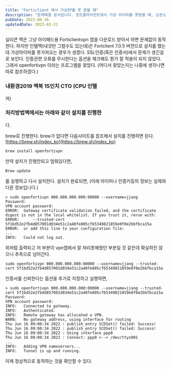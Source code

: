 ```yaml
---
title: "Forticlient 에서 가상IP를 못 받을 때"
description: "문제해결 문서입니다. 포트클라이언트에서 가상 아이피를 못받을 때, 오픈소스인 openfortivpn 의 설치와 사용방법."
pubDate: 2022-06-16
updatedDate: 2023-03-31
---
```


실리콘 맥은 그냥 아이패드용 Forticlientvpn 앱을 다운로드 받아서 하면 문제없이 동작한다. 하지만 인텔맥(내것만 그럴수도 있는데)은 Fortclient 7.0.5 버전으로 설치를 했는데 가상아이피를 못가져오는 경우가 생겼다. SSL인증(혹은 인증서)에서 문제가 생긴걸로 보인다.
인증관련 오류를 무시한다는 옵션을 체크해도 뭔가 잘 적용이 되지 않았다.
그래서 openfortivpn 이라는 프로그램을 찾았다. (어디서 찾았는지는 나중에 생각나면 따로 참조하겠다.)

### 내환경2019 맥북 15인치 CTO (CPU 인텔

꺼)

### 처리방법맥에서는 아래와 같이 설치를 진행한

다.

brew로 진행한다.
brew가 없다면 다음사이트를 참조해서 설치를 진행하면 된다.
[https://brew.sh/index_ko](https://brew.sh/index_ko)
```
brew install openfortivpn

```

만약 설치가 진행안되고 멈춰있다면,
```
Brew update 

```

를 실행하고 다시 설치한다.
설치가 완료되면,
(아래 아이피나 인증키등의 정보는 실제와 다른 정보입니다.)
```
> sudo openfortivpn 000.000.000.000:00000 --username=jjang
Password:
VPN account password: 
ERROR:  Gateway certificate validation failed, and the certificate digest is not in the local whitelist. If you trust it, rerun with:
ERROR:      --trusted-cert 5f1bd52e2fb4d857001d034e51c2a40fe805cf65349821859e0f0e2bbfbca15a
ERROR:  or add this line to your configuration file:
...
INFO:   Could not log out.

```

위처럼 출력되고 저 부분이 vpn앱에서 잘 처리못해줬던 부분일 것 같은데 확실하진 않으니 추측으로 넘어간다.
```
sudo openfortivpn 000.000.000.000:00000 --username=jjang --trusted-cert 5f1bd52e2fb4d857001d034e51c2a40fe805cf65349821859e0f0e2bbfbca15a

```

인증서를 신뢰한다는 옵션을 추가로 지정하고 실행하면,
```
> sudo openfortivpn 000.000.000.000:00000 --username=jjang --trusted-cert 5f1bd52e2fb4d857001d034e51c2a40fe805cf65349821859e0f0e2bbfbca15a
Password:
VPN account password: 
INFO:   Connected to gateway.
INFO:   Authenticated.
INFO:   Remote gateway has allocated a VPN.
WARN:   No gateway address, using interface for routing
Thu Jun 16 09:00:34 2022 : publish_entry SCDSet() failed: Success!
Thu Jun 16 09:00:34 2022 : publish_entry SCDSet() failed: Success!
Thu Jun 16 09:00:34 2022 : Using interface ppp0
Thu Jun 16 09:00:34 2022 : Connect: ppp0 <--> /dev/ttys001
...
INFO:   Adding VPN nameservers...
INFO:   Tunnel is up and running.

```

이제 정상적으로 동작하는 것을 확인할 수 있다.